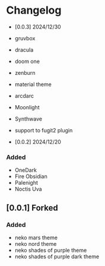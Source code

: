 # Changelog

- [0.0.3] 2024/12/30

- gruvbox 
- dracula
- doom one 
- zenburn
- material theme 
- arcdarc
- Moonlight 
- Synthwave

- support to fugit2 plugin 


- [0.0.2] 2024/12/20

### Added

- OneDark
- Fire Obsidian
- Palenight
- Noctis Uva


## [0.0.1] Forked

### Added

- neko mars theme
- neko nord theme
- neko shades of purple theme
- neko shades of purple dark theme
